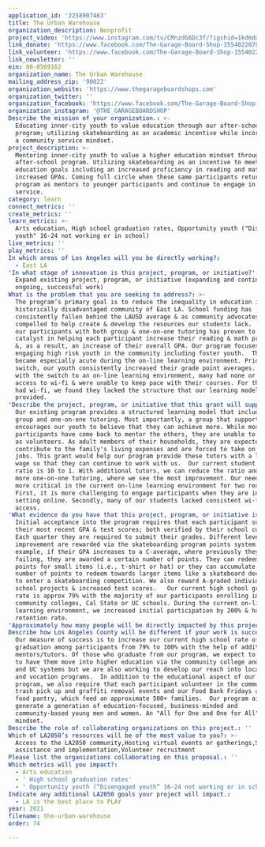 ```yaml
---
application_id: '2258907463'
title: The Urban Warehouse
organization_description: Nonprofit
project_video: 'https://www.instagram.com/tv/CMnzdG6Dc3f/?igshid=1kdmddyf9wnti'
link_donate: 'https://www.facebook.com/The-Garage-Board-Shop-155402207883024/'
link_volunteer: 'https://www.facebook.com/The-Garage-Board-Shop-155402207883024/'
link_newsletter: ''
ein: 80-0569162
organization_name: The Urban Warehouse
mailing_address_zip: '90022'
organization_website: 'https://www.thegarageboardshops.com'
organization_twitter: ''
organization_facebook: 'https://www.facebook.com/The-Garage-Board-Shop-155402207883024/'
organization_instagram: '@THE_GARAGEBOARDSHOP'
Describe the mission of your organization.: >-
  Educating inner-city youth to value education through our after-school
  program; utilizing skateboarding as an academic incentive while incorporating
  a community service mindset.
project_description: >-
  Mentoring inner-city youth to value a higher education mindset through our
  after-school program. Utilizing skateboarding as an incentive to meet their
  education goals including an increased proficiency in reading and math and
  increased GPAs. Coming full circle when these same participants return to our
  program as mentors to younger participants and continue to engage in community
  service.
category: learn
connect_metrics: ''
create_metrics: ''
learn_metrics: >-
  Arts education, High school graduation rates, Opportunity youth ("Disengaged
  youth" 16-24 not working or in school)
live_metrics: ''
play_metrics: ''
In which areas of Los Angeles will you be directly working?:
  - East LA
'In what stage of innovation is this project, program, or initiative?': >-
  Expand existing project, program, or initiative (expanding and continuing
  ongoing, successful work)
What is the problem that you are seeking to address?: >-
  The program’s primary goal is to reduce the inequality in education in the
  historically disadvantaged community of East LA. School funding has
  consistently fallen behind the LAUSD average & as community advocates, we feel
  compelled to help create & develop the resources our students lack.  Providing
  our participants with both group & one-on-one tutoring has proven to be a
  catalyst in helping each participant increase their reading & math proficiency
  &, as a result, an increase of their overall GPA. Our program focuses on
  engaging high risk youth in the community including foster youth.  The need
  became especially acute during the on-line learning environment. Prior to the
  switch, our youth consistently increased their grade point averages. However,
  with the switch to an on-line learning environment, many had none or limited
  access to wi-fi & were unable to keep pace with their courses. For those that
  had wi-fi, we found they lacked the structure that our learning model
  provided. 
'Describe the project, program, or initiative that this grant will support to address the problem identified.': >-
  Our existing program provides a structured learning model that includes both
  group and one-on-one tutoring. Most importantly, a group that supports and
  encourages our youth to believe that they can achieve more. While most past
  participants have come back to mentor the others, they are unable to stay on
  as volunteers. As adult members of their households, they are expected to
  contribute to the family's living expenses and are forced to take on paying
  jobs. This grant would help our program provide these tutors with a living
  wage so that they can continue to work with us.  Our current student to tutor
  ratio is 10 to 1. With additional tutors, we can reduce the ratio and focus on
  more one-on-one tutoring, where we see the most improvement. Our need became
  more critical in the current on-line learning environment for two reasons.
  First, it is more challenging to engage participants when they are in a group
  setting online. Secondly, many of our students lacked consistent wi-fi
  access. 
'What evidence do you have that this project, program, or initiative is or will be successful, and how will you define and measure success?': >-
  Initial acceptance into the program requires that each participant submit
  their most recent GPA & test scores; both verified by their school counselor.
  Each quarter they are required to submit their grades. Different levels of
  improvement are rewarded via the skateboarding program points system. For
  example, if their GPA increases to a C-average, where previously they were
  failing, they are awarded a certain number of points. They can redeem their
  points for small items (i.e., t-shirt or hat) or they can accumulate a larger
  number of points to redeem towards larger items like a skateboard deck or fees
  to enter a skateboarding competition. We also reward A-graded individual
  school projects & increased test scores.   Our current high school graduation
  rate is approx 79% with the majority of our participants enrolling in
  community colleges, Cal State or UC schools. During the current on-line
  learning environment, we increased initial participation by 200% & have a 100%
  retention rate.
'Approximately how many people will be directly impacted by this project, program, or initiative?': '2000'
Describe how Los Angeles County will be different if your work is successful.: >-
  Our measure of success is to increase our current high school rate of
  graduation among participants from 79% to 100% with the help of additional
  mentors/tutors. Of those who graduate from our program, we expect to continue
  to have them move into higher education via the community college and CalState
  and UC systems but we are also working to develop our reach into local trade
  and vocation programs.  In addition to the educational aspect of our mentoring
  program, we also require that each participant volunteer in the community via
  trash pick up and graffiti removal events and our Food Bank Fridays and daily
  food pantry, which feed an approximate 500+ families.  Our program aims to
  generate a generation of education-focused, business-minded and
  community-based young men and women. An "All for One and One for All"
  mindset. 
Describe the role of collaborating organizations on this project.: ''
Which of LA2050’s resources will be of the most value to you?: >-
  Access to the LA2050 community,Hosting virtual events or gatherings,Strategy
  assistance and implementation,Volunteer recruitment
Please list the organizations collaborating on this proposal.: ''
Which metrics will you impact?:
  - Arts education
  - ' High school graduation rates'
  - ' Opportunity youth (“Disengaged youth” 16-24 not working or in school)'
Indicate any additional LA2050 goals your project will impact.:
  - LA is the best place to PLAY
year: 2021
filename: the-urban-warehouse
order: 74

---
```

